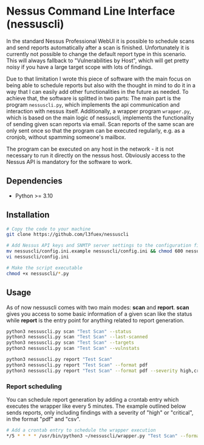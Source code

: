 # Nessus Command Line Interface (nessuscli)

In the standard Nessus Professional WebUI it is possible to schedule scans and send reports automatically after a scan is finished. Unfortunately it is currently not possible to change the default report type in this scenario. This will always fallback to "Vulnerabilities by Host", which will get pretty noisy if you have a large target scope with lots of findings.  

Due to that limitation I wrote this piece of software with the main focus on being able to schedule reports but also with the thought in mind to do it in a way that I can easily add other functionalities in the future as needed. To achieve that, the software is splitted in two parts: The main part is the program `nessuscli.py`, which implements the api communication and interaction with nessus itself. Additionally, a wrapper program `wrapper.py`, which is based on the main logic of nessuscli, implements the functionality of sending given scan reports via email. Scan reports of the same scan are only sent once so that the program can be executed regularly, e.g. as a cronjob, without spamming someone's mailbox.

The program can be executed on any host in the network - it is not necessary to run it directly on the nessus host. Obviously access to the Nessus API is mandatory for the software to work.

## Dependencies
- Python >= 3.10

## Installation
```bash
# Copy the code to your machine
git clone https://github.com/l3fuex/nessuscli

# Add Nessus API keys and SNMTP server settings to the configuration file
mv nessuscli/config.ini.example nessuscli/config.ini && chmod 600 nessuscli/config.ini
vi nessuscli/config.ini

# Make the script executable
chmod +x nessuscli/*.py
```

## Usage

As of now nessuscli comes with two main modes: **scan** and **report**. **scan** gives you access to some basic information of a given scan like the status while **report** is the entry point for anything related to report generation.
```bash
python3 nessuscli.py scan "Test Scan" --status
python3 nessuscli.py scan "Test Scan" --last-scanned
python3 nessuscli.py scan "Test Scan" --targets
python3 nessuscli.py scan "Test Scan" --vulnstats

python3 nessuscli.py report "Test Scan"
python3 nessuscli.py report "Test Scan" --format pdf
python3 nessuscli.py report "Test Scan" --format pdf --severity high,critical --type vuln_by_plugin
```

### Report scheduling
You can schedule report generation by adding a crontab entry which executes the wrapper like every 5 minutes. The example outlined below sends reports, only including findings with a severity of "high" or "critical", in the format "pdf" and "csv".
```bash
# Add a crontab entry to schedule the wrapper execution
*/5 * * * * /usr/bin/python3 ~/nessuscli/wrapper.py "Test Scan" --format pdf,csv --severity high,critical --type vuln_by_plugin> /dev/null 2>&1
```
